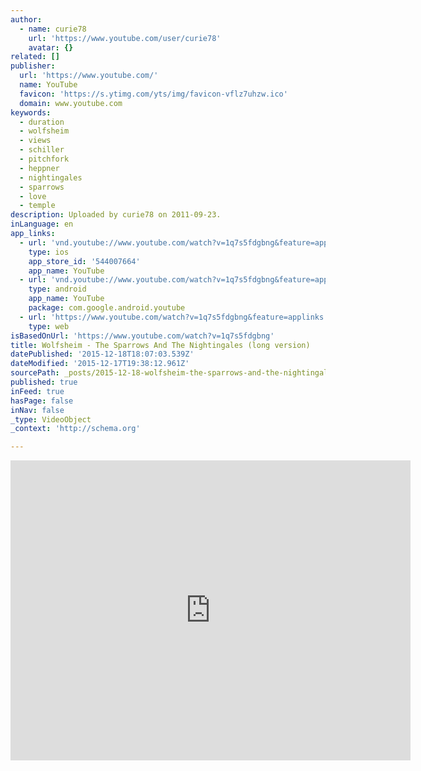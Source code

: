 ```yaml
---
author:
  - name: curie78
    url: 'https://www.youtube.com/user/curie78'
    avatar: {}
related: []
publisher:
  url: 'https://www.youtube.com/'
  name: YouTube
  favicon: 'https://s.ytimg.com/yts/img/favicon-vflz7uhzw.ico'
  domain: www.youtube.com
keywords:
  - duration
  - wolfsheim
  - views
  - schiller
  - pitchfork
  - heppner
  - nightingales
  - sparrows
  - love
  - temple
description: Uploaded by curie78 on 2011-09-23.
inLanguage: en
app_links:
  - url: 'vnd.youtube://www.youtube.com/watch?v=1q7s5fdgbng&feature=applinks'
    type: ios
    app_store_id: '544007664'
    app_name: YouTube
  - url: 'vnd.youtube://www.youtube.com/watch?v=1q7s5fdgbng&feature=applinks'
    type: android
    app_name: YouTube
    package: com.google.android.youtube
  - url: 'https://www.youtube.com/watch?v=1q7s5fdgbng&feature=applinks'
    type: web
isBasedOnUrl: 'https://www.youtube.com/watch?v=1q7s5fdgbng'
title: Wolfsheim - The Sparrows And The Nightingales (long version)
datePublished: '2015-12-18T18:07:03.539Z'
dateModified: '2015-12-17T19:38:12.961Z'
sourcePath: _posts/2015-12-18-wolfsheim-the-sparrows-and-the-nightingales-long-version.md
published: true
inFeed: true
hasPage: false
inNav: false
_type: VideoObject
_context: 'http://schema.org'

---
```

<iframe src="https://cdn.embedly.com/widgets/media.html?src=https%3A%2F%2Fwww.youtube.com%2Fembed%2F1q7s5fdgbng%3Ffeature%3Doembed&amp;url=https%3A%2F%2Fwww.youtube.com%2Fwatch%3Fv%3D1q7s5fdgbng&amp;image=https%3A%2F%2Fi.ytimg.com%2Fvi%2F1q7s5fdgbng%2Fhqdefault.jpg&amp;key=b7d04c9b404c499eba89ee7072e1c4f7&amp;type=text%2Fhtml&amp;schema=youtube" width="640" height="480" scrolling="no" frameborder="0" allowfullscreen="allowfullscreen" style=""></iframe>